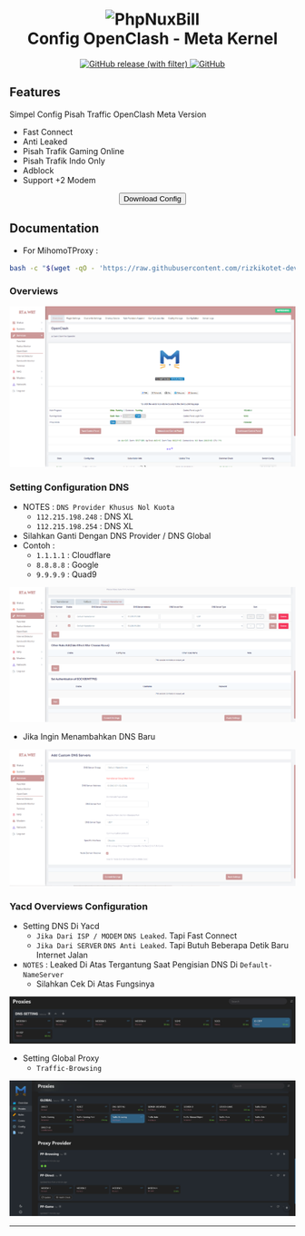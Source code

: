 <h1 align="center">
  <img src="https://raw.githubusercontent.com/MetaCubeX/Clash.Meta/Alpha/Meta.png" alt="PhpNuxBill" width="150">
  <br>Config OpenClash - Meta Kernel<br>
</h1>

<p align="center">
  <a href="https://github.com/rizkikotet-dev/Config-Open-ClashMeta/releases">
    <img alt="GitHub release (with filter)" src="https://img.shields.io/github/v/release/rizkikotet-dev/Config-Open-ClashMeta?label=Latest%20Release&labelColor=white">
  </a>
  <a href="https://github.com/rizkikotet-dev/Config-Open-ClashMeta/blob/main/LICENSE">
   <img alt="GitHub" src="https://img.shields.io/github/license/rizkikotet-dev/Config-Open-ClashMeta">
  </a>
</p>

## Features

Simpel Config Pisah Traffic OpenClash Meta Version

- Fast Connect
- Anti Leaked
- Pisah Trafik Gaming Online
- Pisah Trafik Indo Only
- Adblock
- Support +2 Modem

<p>

<p align="center">
  <a href="https://github.com/rizkikotet-dev/Config-Open-ClashMeta/releases">
    <button type="button" name="myButton">Download Config</button>
  </a>
</p>

## Documentation

- For MihomoTProxy :

```bash
bash -c "$(wget -qO - 'https://raw.githubusercontent.com/rizkikotet-dev/Config-Open-ClashMeta/main/mihomobackup.sh')"
```

### Overviews

![Img](image/Overviews.png)

### Setting Configuration DNS

- NOTES : `DNS Provider Khusus Nol Kuota`
  - `112.215.198.248` : DNS XL
  - `112.215.198.254` : DNS XL
- Silahkan Ganti Dengan DNS Provider / DNS Global
- Contoh :
  - `1.1.1.1` : Cloudflare
  - `8.8.8.8` : Google
  - `9.9.9.9` : Quad9

![img1](image/DNS.png)

- Jika Ingin Menambahkan DNS Baru

![img1](image/Add-DNS.png)

### Yacd Overviews Configuration

- Setting DNS Di Yacd
  - `Jika Dari ISP / MODEM` `DNS Leaked`. Tapi Fast Connect
  - `Jika Dari SERVER` `DNS Anti Leaked`. Tapi Butuh Beberapa Detik Baru Internet Jalan
- `NOTES` : Leaked Di Atas Tergantung Saat Pengisian DNS Di `Default-NameServer`
  - Silahkan Cek Di Atas Fungsinya

![img1](image/DNS-SET.png)

- Setting Global Proxy
  - `Traffic-Browsing`

![img6](image/Yacd.png)

---
